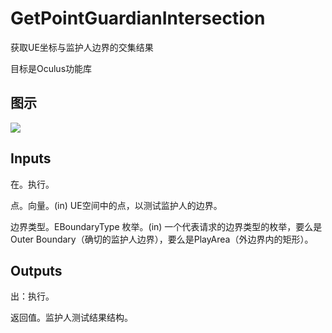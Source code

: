 # GetPointGuardianIntersection

获取UE坐标与监护人边界的交集结果

目标是Oculus功能库

## 图示

![]($-20221218-20151801.png)

## Inputs

在。执行。

点。向量。(in) UE空间中的点，以测试监护人的边界。

边界类型。EBoundaryType 枚举。(in) 一个代表请求的边界类型的枚举，要么是Outer Boundary（确切的监护人边界），要么是PlayArea（外边界内的矩形）。  

## Outputs

出：执行。

返回值。监护人测试结果结构。
